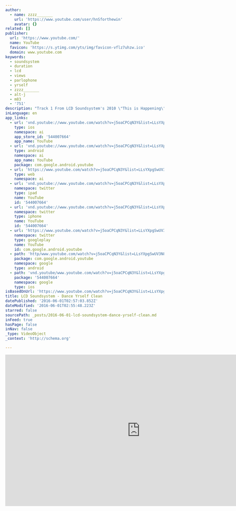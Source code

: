 ```yaml
---
author:
  - name: zzzz_______
    url: 'https://www.youtube.com/user/hnSforthewin'
    avatar: {}
related: []
publisher:
  url: 'https://www.youtube.com/'
  name: YouTube
  favicon: 'https://s.ytimg.com/yts/img/favicon-vflz7uhzw.ico'
  domain: www.youtube.com
keywords:
  - soundsystem
  - duration
  - lcd
  - views
  - parlophone
  - yrself
  - zzzz_______
  - alt-j
  - m83
  - '751'
description: "Track 1 From LCD Soundsystem's 2010 \"This is Happening\""
inLanguage: en
app_links:
  - url: 'vnd.youtube://www.youtube.com/watch?v=j5oaCPCqN3Y&list=LLsYXpgSwUV3N8XVfVgPV0rw&index=17&feature=applinks'
    type: ios
    namespace: ai
    app_store_id: '544007664'
    app_name: YouTube
  - url: 'vnd.youtube://www.youtube.com/watch?v=j5oaCPCqN3Y&list=LLsYXpgSwUV3N8XVfVgPV0rw&index=17&feature=applinks'
    type: android
    namespace: ai
    app_name: YouTube
    package: com.google.android.youtube
  - url: 'https://www.youtube.com/watch?v=j5oaCPCqN3Y&list=LLsYXpgSwUV3N8XVfVgPV0rw&index=17&feature=applinks'
    type: web
    namespace: ai
  - url: 'vnd.youtube://www.youtube.com/watch?v=j5oaCPCqN3Y&list=LLsYXpgSwUV3N8XVfVgPV0rw&index=17&feature=applinks'
    namespace: twitter
    type: ipad
    name: YouTube
    id: '544007664'
  - url: 'vnd.youtube://www.youtube.com/watch?v=j5oaCPCqN3Y&list=LLsYXpgSwUV3N8XVfVgPV0rw&index=17&feature=applinks'
    namespace: twitter
    type: iphone
    name: YouTube
    id: '544007664'
  - url: 'https://www.youtube.com/watch?v=j5oaCPCqN3Y&list=LLsYXpgSwUV3N8XVfVgPV0rw&index=17'
    namespace: twitter
    type: googleplay
    name: YouTube
    id: com.google.android.youtube
  - path: 'http/www.youtube.com/watch?v=j5oaCPCqN3Y&list=LLsYXpgSwUV3N8XVfVgPV0rw&index=17'
    package: com.google.android.youtube
    namespace: google
    type: android
  - path: 'vnd.youtube/www.youtube.com/watch?v=j5oaCPCqN3Y&list=LLsYXpgSwUV3N8XVfVgPV0rw&index=17'
    package: '544007664'
    namespace: google
    type: ios
isBasedOnUrl: 'https://www.youtube.com/watch?v=j5oaCPCqN3Y&list=LLsYXpgSwUV3N8XVfVgPV0rw&index=17'
title: LCD Soundsystem - Dance Yrself Clean
datePublished: '2016-06-01T02:57:03.852Z'
dateModified: '2016-06-01T02:55:48.223Z'
starred: false
sourcePath: _posts/2016-06-01-lcd-soundsystem-dance-yrself-clean.md
inFeed: true
hasPage: false
inNav: false
_type: VideoObject
_context: 'http://schema.org'

---
```

<iframe src="https://cdn.embedly.com/widgets/media.html?src=https%3A%2F%2Fwww.youtube.com%2Fembed%2Fj5oaCPCqN3Y%3Ffeature%3Doembed&amp;url=http%3A%2F%2Fwww.youtube.com%2Fwatch%3Fv%3Dj5oaCPCqN3Y&amp;image=https%3A%2F%2Fi.ytimg.com%2Fvi%2Fj5oaCPCqN3Y%2Fhqdefault.jpg&amp;key=b7d04c9b404c499eba89ee7072e1c4f7&amp;type=text%2Fhtml&amp;schema=youtube" width="854" height="480" scrolling="no" frameborder="0" allowfullscreen="" style=""></iframe>